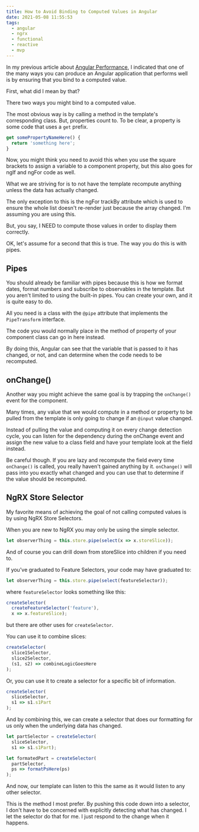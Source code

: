 ```yaml
---
title: How to Avoid Binding to Computed Values in Angular
date: 2021-05-08 11:55:53
tags:
  - angular
  - ngrx
  - functional
  - reactive
  - mvp
---
```


In my previous article about [Angular Performance](../optimizing-angular-for-speed/), I indicated that one of the many ways you can produce an Angular application that performs well is by ensuring that you bind to a computed value.

First, what did I mean by that?

<!-- more -->

There two ways you might bind to a computed value.

The most obvious way is by calling a method in the template's corresponding class. But, properties count to. To be clear, a property is some code that uses a `get` prefix.

``` typescript
get somePropertyNameHere() {
  return 'something here';
}
```

Now, you might think you need to avoid this when you use the square brackets to assign a variable to a component property, but this also goes for ngIf and ngFor code as well.

What we are striving for is to not have the template recompute anything unless the data has actually changed.

The only exception to this is the ngFor trackBy attribute which is used to ensure the whole list doesn't re-render just because the array changed. I'm assuming you are using this.

But, you say, I NEED to compute those values in order to display them correctly.

OK, let's assume for a second that this is true. The way you do this is with pipes.

## Pipes

You should already be familiar with pipes because this is how we format dates, format numbers and subscribe to observables in the template.  But you aren't limited to using the built-in pipes. You can create your own, and it is quite easy to do.

All you need is a class with the `@pipe` attribute that implements the `PipeTransform` interface.

The code you would normally place in the method of property of your component class can go in here instead.

By doing this, Angular can see that the variable that is passed to it has changed, or not, and can determine when the code needs to be recomputed.

## onChange()

Another way you might achieve the same goal is by trapping the `onChange()` event for the component.

Many times, any value that we would compute in a method or property to be pulled from the template is only going to change if an `@input` value changed.

Instead of pulling the value and computing it on every change detection cycle, you can listen for the dependency during the onChange event and assign the new value to a class field and have your template look at the field instead.

Be careful though. If you are lazy and recompute the field every time `onChange()` is called, you really haven't gained anything by it.  `onChange()` will pass into you exactly what changed and you can use that to determine if the value should be recomputed.

## NgRX Store Selector

My favorite means of achieving the goal of not calling computed values is by using NgRX Store Selectors.

When you are new to NgRX you may only be using the simple selector.

``` typescript
let observerThing = this.store.pipe(select(x => x.storeSlice));
```

And of course you can drill down from storeSlice into children if you need to.

If you've graduated to Feature Selectors, your code may have graduated to:

``` typescript
let observerThing = this.store.pipe(select(featureSelector));
```

where `featureSelector` looks something like this:

``` typescript
createSelector(
  createFeatureSelector('feature'),
  x => x.featureSlice);
```

but there are other uses for `createSelector`.

You can use it to combine slices:

``` typescript
createSelector(
  slice1Selector,
  slice2Selector,
  (s1, s2) => combineLogicGoesHere
);
```

Or, you can use it to create a selector for a specific bit of information.

``` typescript
createSelector(
  sliceSelector,
  s1 => s1.s1Part
);
```

And by combining this, we can create a selector that does our formatting for us only when the underlying data has changed.

``` typescript
let partSelector = createSelector(
  sliceSelector,
  s1 => s1.s1Part);

let formatedPart = createSelector(
  partSelector,
  ps => formatPsHere(ps)
);
```

And now, our template can listen to this the same as it would listen to any other selector.

This is the method I most prefer. By pushing this code down into a selector, I don't have to be concerned with explicitly detecting what has changed. I let the selector do that for me. I just respond to the change when it happens.
